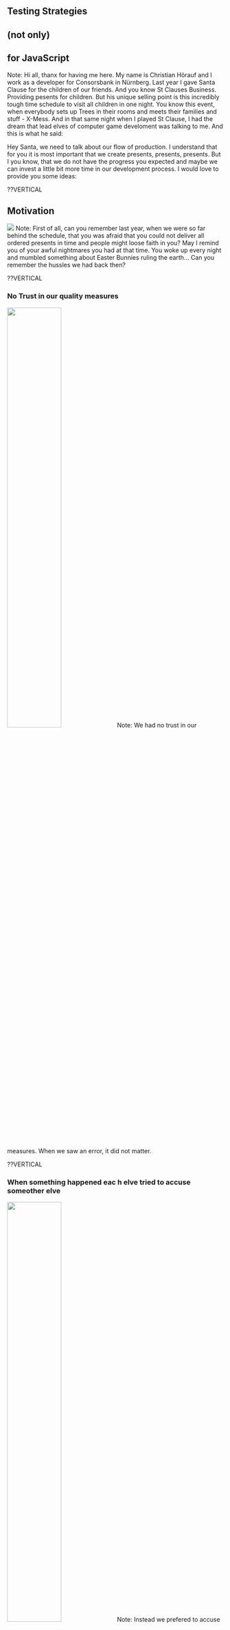 ## Testing Strategies 
## (not only) 
## for JavaScript

Note: Hi all, thanx for having me here. My name is Christian Hörauf and I work as a developer for Consorsbank in Nürnberg. Last year I gave Santa Clause for the children of our friends. And you know St Clauses Business. Providing pesents for children. But his unique selling point is this incredibly tough time schedule to visit all children in one night. You know this event, when everybody sets up Trees in their rooms and meets their families and stuff - X-Mess. And in that same night when I played St Clause, I had the dream that lead elves of computer game develoment was talking to me. And this is what he said:

Hey Santa, we need to talk about our flow of production. I understand that for you it is most important that we create presents, presents, presents. But I you know, that we do not have the progress you expected and maybe we can invest a little bit more time in our development process. I would love to provide you some ideas: 

??VERTICAL
## Motivation
<img src="images/motivation-0.jpg">
Note: First of all, can you remember last year, when we were so far behind the schedule, that you was afraid that you could not deliver all ordered presents in time and people might loose faith in you? May I remind you of your awful nightmares you had at that time. You woke up every night and mumbled something about Easter Bunnies ruling the earth...
Can you remember the hussles we had back then? 

??VERTICAL
### No Trust in our quality measures
<img src="images/motivation-1.jpg" width="50%">
Note: We had no trust in our measures. When we saw an error, it did not matter.

??VERTICAL
### When something happened eac h elve tried to accuse someother elve
<img src="images/motivation-2.jpg" width="50%">
Note: Instead we prefered to accuse everybody else that they introduced the error.

??VERTICAL
### Since no one was accusable, nobody cared
<img src="images/motivation-3.jpg" width="50%">
Note: But very soon, who ever was interested in good quality gave up on it, because any quality measure they took, very soon had been turned of by others who did not trust in the quality measure and turned them of, just to assure the release date and not beeing "slowed down". 

??VERTICAL
### People send back presents
<img src="images/motivation-4.jpg" width="50%" >
Note: But they ignored the fact, that they would loose much more time when people send back their presents due to some failures and they need to fix them.

??VERTICAL
### Broken-Window-Theory
<img src="images/broken-window.jpg" width="100%">
Note: 
Did you ever heard of the Broken-Window-Theory? It predicts that if you do not care about all windows in a house and one is broken, soon somebody will say: Nobody takes care of it, so why not try to hit another window just for fun. I will not be accused anyhow.
And this was exactly what happened to our quality measures. 

??VERTICAL
### Testing decay

* If you do not trust in them, you do not take care of them. <!-- .element: class="fragment" -->
* If you do not take care of them, they will become worthless. <!-- .element: class="fragment" -->
* And you will be left with a bulk of unmaintainable code, as always... <!-- .element: class="fragment" -->

??VERTICAL
### Testing Pyramid
<img src="images/testing-pyramid.jpg" width="45%">
Note: Do you remember that we than took advice from this IT-Guy - Martin Fowler? He put up the model of the test pyramid. Since it is easiest and cheapest to write Unittests, he claims that you should create your test harness by a solid foundation of unit tests. Test the interaction of multiple Systems by some integration tests and only the happy path of the application by a few End-to-End-Tests. 


??VERTICAL
## TDD
<img src="images/tdd-0.jpg" width="50%">
Note: Back then we wondered how we could come to this solid foundation of unit tests. Is there some guidance that leads you to this solid foundation of unit tests? What is the easiest way to reach it? 

Do you remember that we applied Test-Driven-Development to reach this state? Yes it was hard time to convice my co elves to learn and apply this technique. I had to explain them how we spend our days without TDD and how it changed like Michael Hill explained it.

??VERTICAL
### Programm (classic)
<img src="images/locf-1.jpg" width="75%">
Note: When you write Software, of course you spent some time programming. This is the best part of the day when you can be creative and think about what the Software might need and you acutally write code.

??VERTICAL
### Study (classic)
<img src="images/locf-2.jpg" width="75%">
Note: But you also have to study code, to find the right place where to introduce features and find out how the system concretely works.

??VERTICAL
### Geek at Keyboard (classic)
<img src="images/locf-3.jpg" width="75%">
Note: But the majority of time we spent stepping through code by debugging. We debug to find out how the software currently works. We debug to test if our code changes work properly maybe several times. We click dozens of times through our app to bring the app into the state where the bug has to be fixed or the feature has to be implemented. This is such a waste of time.

Let's have a look how this time spending changed after we applied TDD

??VERTICAL
### Programm (TDD)
<img src="images/locf-4.jpg" width="75%">
Note: So one of the issues the other elves had became true: Yes we spent about double of time for Programming (from which I said it is the best part of the day), because besides the production code we also have to write tests. BUT ...

??VERTICAL
### Studying (TDD)
<img src="images/locf-5.jpg" width="75%">
Note: Already the studying took less time, since for every production file we created also a test file which contains examples of each method how to use it and what outcome its call will have. So you will be much faster in studying because of the evaluatable documentation you have at hand.

??VERTICAL
### Geek at Keyboard (TDD)
<img src="images/locf-6.jpg" width="75%">
Note: But especially the GaK-Time reduced by 60-80%, because there was no need anymore to debug. There was no need to manually setup environments. All these things get prepared in for the tests upfront by mocking and stubbing.

??VERTICAL
### Red-Green-Cycle I
<img src="images/tdd-1-red.jpg" width="50%">
Note: So the basic idea behind TDD is, that we first write a test (not some tests, only one test), that describes one of the acceptence criteria for the feature we want to implement. So this very beginning makes us thinking:

??VERTICAL
### Design Decisions
* What should we call from where? <!-- .element: class="fragment" -->
* How should we name it? <!-- .element: class="fragment" -->
* What would we expect from it? <!-- .element: class="fragment" -->

Note: This already brings us into the need to make design decisions.

??VERTICAL
### ceasars-cipher.spec.js
```javascript
const CeasarsCipher = require('ceasars-cipher.js')

describe('ceasars-cipher', () => {
    describe('encode', () => {
        it(`should encode 'ABC' to 'BCD'`, () => {
            expect(CeasarsCipher.encode(1, 'ABC')).toBe('BCD')
        })
    })
}) 
```
Note: Let's take a simple example here, where we want to implement Ceasars ciper. The well known roman leader used to encrypt his military messages by rotating each letter in the alphabet by a specified number. This number was the key from which the soldiers could decrypt the message. As in this first test we have the message 'ABC' and by rotating each letter by 1, we get 'BCD'.

??VERTICAL
### Red-Green-Cycle II
<img src="images/tdd-2-green.jpg" width="50%">
Note: Then we write some code to make the test green. It might be the most tautological solution you can think of. But it fullfills the requirement. 

??VERTICAL
### ceasars-cipher.js
```javascript
class CeasarsCipher {
    static encode(shift, text) {
        return 'BCD'
    }
}
module.exports = CeasarsCipher 
```

Note: Here we just setup the class with a static method, returing the very same result we expected. The test turns green.

??VERTICAL
### Triangulation
<img src="images/triangulation-0.jpg">
Note: Of course this does not help us much. We need an algorithm that really does the encryption. So how can we force it to do what we want by test? Currently we have only this one test. It provides our production code a large variety of how to act. Currently our production code could also raise a database or connect to a server in the internet. We need to center its freedom to what we need it to do. Just similar to how triangulation in GPS is working.

??VERTICAL
### One Satellite
<img src="images/triangulation-1.jpg">
Note: If you receive only one Satellite, you might be somewhere in the wide circle that the signal of the satellite projects on the surface of earth. 

??VERTICAL
### Two Satellites
<img src="images/triangulation-2.jpg">
Note: If you receive two Satellites, both projected circles intersect in two points. Both might represent your position on earth.

??VERTICAL
### Three Satellites
<img src="images/triangulation-3.jpg">
Note: Only if you you receive three or more Satellites your position can be determined. 

So we need also further tests to determine the concrete behaviour of our production code. The more tests we write, the closer we get to the specification

??VERTICAL
### A second test
```javascript
const CeasarsCipher = require('ceasars-cipher.js')

describe('ceasars-cipher', () => {
    describe('encode', () => {
        it('should encode "ABC" to "BCD"', () => {
            expect(CeasarsCipher.encode(1, 'ABC')).toBe('BCD')
        })

        it('should encode "HELLOWORLD" to "IFMMPXPSME"', () => {
            expect(CeasarsCipher.encode(1, 'HELLOWORLD')).toBe('IFMMPXPSME')
        })
    })
}) 
```

??VERTICAL
### Red-Green-Cycle III
<img src="images/tdd-3-refactor.jpg" width="50%">
Note: So this brings us to the last step of the Red-Green-Cycle: Refactoring. After we somehow turned the tests to green with whatsoever ugly code we could and have to refactor code, to simplify it and assure that we will understand it again a month later wenn we will have to add another feature.

??VERTICAL
### A far better solution
```JavaScript
class CeasarsCipher {
    static encode(shift, text) {
        let result = "";
        for (let i = 0; i < text.length; i++) {
            result += String.fromCharCode(text.charCodeAt(i) + shift);
        }
        return result;
    }
}
module.exports = CeasarsCipher 
```

??VERTICAL
## Test more write less
<img src="images/parametrized-tests.jpg">
Note: So you see it makes sense to write as many tests as you need to describe the different git acceptanc criteria. But for each of these writing such complex tests is not what you want. Therefore we experimented with parametrised tests.

??VERTICAL
### Parametrised tests
```javascript
const CeasarsCipher = require('ceasars-cipher.js')

describe('ceasars-cipher', () => {
    describe('encode', () => {

        [
            { shift: 1, input: 'ABC', output: 'BCD' },
            { shift: 1, input: 'HELLOWORLD', output: 'IFMMPXPSME' },
            { shift: 1, input: 'XYZ', output: 'YZA'},
        ].forEach((setup) => {
            it(`should encode "${setup.input}" to "${setup.output}"`, () => {
                expect(CeasarsCipher.encode(setup.shift, setup.input))
                    .toBe(setup.output)
            })
        })
    })
    }) 
```
Note: Instead of writing for each test an it-block, we created parameter objects, that get fed into the foreach-loop. Inside of the forEach-loop, we used one of the two tests we wrote before and refactored it by replacing the hardcoded values by the parameters we passed in. With that technique you can test a lot of scenarios quite fast without loosing anything of the expressiveness of the tests itself. Afterwards you will simply be able to identify which test might have failed. Unfortunatelly, this makes it harder to enforce specific tests with fit or disable tests with xit.
Please recognize that I also added a test to check if the algorithm works if the shift spreads accross the boarder of the alphabet. This should fail, since the ascii table provides far more chars than the 26 of the alphabet.

??VERTICAL
### More Refactoring
```JavaScript
const _alphabet = createIndexForUnchangedChars(['A', 'B', ... 'Y', 'Z'])

function toAlphabetIndex (text) {
    return text.split('')
        .map((ch) => _alphabet.indexOf(ch) )
}

class CeasarsCipher {
    static encode(shift, message) {
        let key =  _alphabet
                .slice(shift)
                .concat(_alphabet.slice(0, shift))
        )
        return toAlphabetIndex(message.text).map((index) => {
                return key[index]
            }).join('')
        )
    }

```
Note: Therefore I refactored the algorithm. First I created an array containing the characters of the alphabet. From this I created the so called k, which is the new alphabet based on the expected shift operation. Now the encoding is a simple mapping between the normal alphabet and the key-alphabet.

??VERTICAL
### Property Based Testing
<img src="images/property-based-testing.jpg">
Note: But even now, we can not be sure, to think of all variants that could happen to our method. Any ideas what I might have missed until now?

Wouldn't it be great to let the computer think of all variants we might forget? This approach is called Property Based Testing. For this we have to think of a so called invariant, something that holds true no matter what kind of parameter we put in the method. One way to find this, is to have some kind of undo-function.

??VERTICAL
### Undoing encode is decode
```javascript
    class CeasarsCipher {
        static encode(shift, text) {
            ...
        }

        static decode(shift, text) {
            return CeasarsCipher.encode(_alphabet.length - shift ,text)
        }
    }
```
Note: So in our case, after we encoded a text, we also want to decode it. And the result of decode should be the very same text, that we before put into encode. 

??VERTICAL
## ceasars-cipher.pbt.js
```javascript
    const CeasarsCipher = require('./ceasars-cipher.js')
    const jsc = require('jsverify')

    describe('invariant', () =>  {
        it('should hold true for any parameter', () => {
            const outcome = jsc.checkForall(
                jsc.integer,
                jsc.string,
                (shift, text) => {
                    const encoded = CeasarsCipher.encode(shift, text)
                    const decoded = CeasarsCipher.decode(shift, encoded)
                    return text === decoded
                }
            )
            expect(outcome).toBe(true)
        })
    })
```
Note: For PropertyBasedTesting in JavaScript, we used JSVerify. Let's first have a look at how to use JSVerify. jsc comes with a function called checkForall. It takes an undefined number of parameters. All but the last parameter should be so called generators. jsverify provides a lot of them, even for datatypes that you would not expect in JavaScript, like integer. This generator will create random integer numbers that might range between minus infinity and inifinity. But it preferably tries to generate numbers around edgecases like zero. Similar is true for jsc.string.
Those generated values get passed to the callback, which is always the last parameter of checkForall. Here you see in code, our idea for the invariant. We take the text we get passed, encode it, decode the result and compare it with the text we originally got passed. If they are equal we return true or false otherwise.
Of course checkForall will not run for every value in the realm of possible values. Such a test would take far too long. Instead it calls the callback by default a 100 times.
The outcome-variable in our example should be true after all these evaluations. But be careful, otherwise it will become an object containing error information. SO YOU MUST NOT USE THE MATCHER toBeTruthy HERE, BECAUSE JAVASCRIPT WOULD RECOGNIZE EVEN SUCH AN ERROR OBJECT TO BE TRUTHY!

So Santa do you think this test just passed without any issues? No of course not - it showed me a lot flaws I did oversee in the first place:

??VERTICAL
### What JSVERIFY tells us
```javascript
{
    "counterexample": [0, "\u0000"],
    "counterexamplestr": "0; \"\\u0000\"",
    "shrinks": 12,
    "exc": false,
    "tests": 2,
    "rngState": "83df0385ec9672a1b4 "
}
```
Note: 
Here you see that my algorithm failed on the unified character \u0000. The reason for that was, that my algorithm had to limit the amount of supported characters to upper case chars A-Z and white spaces by depending on the Array with all supported chars.
We also see so called "shrinks" which are modifications of a random data that get reduced to the critical corner cases like empty strings or 0
rngState is the seed used for the randomized data. It helps you to reproduce an error case if it happens to you.

??VERTICAL
### What JSVERIFY tells us II
```javascript
{
    "counterexample": [27, "A"],
    "counterexamplestr": "27; \"A\"",
    "shrinks": 5,
    "exc": false,
    "tests": 11,
    "rngState": "09b2da8c1e9530f764"
}
```
Note: And the other issue I missed was that the shift has to be limited to 26 because of the length of the used alphabet array. 

??VERTICAL
### A solution to the issues
```JavaScript
    static encode(shift, message) {
        if (shift < 0 || shift > 26) {
            throw new Error (`Only shifts between 0 and 26 are allowed: ${shift}`)
        }
        if (!(message instanceof Message)) {
            throw new TypeError(`"${message}" is no valid Message!`)
        }
        ...
    }
```
Note: Let's fix it by clearifing in which range of values the algorithm is properly defined.

??VERTICAL
### Adopted invariant test
```javascript
    const CeasarsCipher = require('./ceasars-cipher.js')
    const jsc = require('jsverify')

    describe('invariant', () =>  {
        it('should hold true for any parameter', () => {
            const outcome = jsc.checkForall(
                jsc.nat(26), //only positive values up to 26
                jsc.sothat(jsc.asciistring, (text) => {
                    return text.match(/^[A-Z]*$/)
                },
                (shift, text) => {
                    const encoded = CeasarsCipher.encode(shift, text)
                    const decoded = CeasarsCipher.decode(shift, encoded)
                    return text === decoded
                }
            )
            expect(outcome).toBe(true)
        })
    })
```
Note: Now that it is clearly defined in which value range the algorithm works as expected, it is also ok, to shrink the range of values in the pbt. 

??VERTICAL
### BUT... 
* it is not appicable for every algorithm <!-- .element: class="fragment" -->
* it works best for revertable operations <!-- .element: class="fragment" -->
* it works for idempotent results <!-- .element: class="fragment" -->

Note: So you see, it is extremly helpful, to test your methods with property based testing. BUT it is not applicable to every algorithm. It works best for operations, that are revertable or that produce invariant idempodent results. If you are not working in pure functional environment, you probably need to plug different classes and services together so how can you properly test this issues.

??VERTICAL
## Interaction with other units
<img src="images/dependency-injection.jpg">
Note: Santa do you see that we have use cases that can not be tested with pbt? As soon, as your unit needs support from other units, you need another form of testing. Now let's consider how you can access other units?

??VERTICAL
### What we want to test for
```JavaScript
const logger = require('./logger')
class CeasasCipher
    static encode(shift, message) {
        if (shift < 0 || shift > 26) {
            const msg = `"${shift}" is no valid shift parameter!`
            logger.error(msg)
            throw new TypeError(msg)
        }
        ...
    }
    ...
}

```
Note: Let's say our ceasar-cipher-class needs to write to a logger when somebody failed in passing a correct message object to the encode-method. The logger might do whatever in that call like writing the info to a database, doing a console.log or turn the alert lights in your headquater to red. This is a side effect. This is nothing, we can check by exploring the output of a method. And it must not be of any concerns for ceasars-cipher what exactly logger does here. It is just important, that the right method of logger got called.

??VERTICAL
### Monkey Patching
```JavaScript

const obj = {
    foo: () => {
        console.log('foo')
    }
}

obj.foo() // foo

const origFoo = obj.foo
obj.foo = () => {
    origFoo()
    console.log('bar')
}

obj.foo() //foo bar


```
Note: This is the first occation where we need something called mocking. To explain how mocking works in most testing and mocking frameworks, we need to explain what monkey patching is.
In JavaScript functions are first class citizens, so you can pass them around like numbers, strings or any other kind of value. In addition members on objects are usually not writeprotected. Therefore you can simply modify the behaviour of an objects method by overwriting it with another function. Usually this is called Monkey Patching.

If you protect the original functionality of that method and just augment it by additional code, this is called AspectOrientedProgramming and is more or less what happens when you apply annotations in TypeScript or any other kind of language.

So you might say, this is a pretty feature of the language. But if you can not easily recognize this from the source, this can lead to extremely hard to find bugs. Therefore monkey patching is frowned on and you will not see it in the wild but when a compiler secures its application like in Angular / TypeScript.

??VERTICAL
### Accessing other units
```JavaScript
const CeasarsCipher = require('./ceasars-cipher')

jest.mock('./logger')
const logger = require('./logger')

describe('CeasarsCipher', () => {
    describe('encode', () => {
        it('should call logger on wrong shift value', () => {
            const corruptShift = 27
            expect(() => { 
                CeasarsCipher.encode(corruptShift, 'ABC')
            }).toThrow()
            expect(logger.error).toHaveBeenCalled()
        })
    })
})
```
Note: Mocking depends very much on the testing framework or the mocking api you use (jasmine, jest, sinon, testdouble). Each provides its opinionated api to create mocks. What you choose is a matter of taste and a question weather or not you can or want to change your framework. But in any case under the hood happens more or less what I described as MonkeyPatching.Since I described all examples until now with jest, we will have a look at the jest api for mocking. 

In JavaScript all Modules act by default like a singleton. This allows us to manipulate the very same instance of logger in the test, that is also used in the production code. So jest.mock overwrites require, analyses which methods are part of logger module and replaces each of them by jest.fn mock functions (also called spies) which calls get tracked by test.
So after provoking an error in the method and checking that this throws an exception, we can also check if logger.error have been called by the toHaveBeenCalled-Matcher.


??VERTICAL
### ceasars-cipher.js
```JavaScript
const Logger = require('./logger')

class CeasarsCipher {
    constructor() {
        this.logger = new Logger();
    }

    encode(shift, message) {
        if (shift < 0 || shift > 26) {
            const msg = `"${shift}" is no valid shift parameter!`
            this.logger.error(msg)
            throw new TypeError(msg)
        }
        ...
    }
    ...
}
```

Note: But lets say, logger would not be used as a singleton. Instead it would get generated dynamically in ceasars-cipher class itself. 

* First of all this would mean to turn our nice static methods into state tainted methods.

??VERTICAL
### ceasars-cipher.spec.js
```JavaScript
const CeasarsCipher = require('./ceasars-cipher')
const Logger = require('./logger')

describe('CeasarsCipher', () => {
    describe('encode', () => {
        let mockError, ceasarsCipher
        beforeEach(() => {
            mockError = jest.spyOn(Logger.prototype, 'error')
            mockError.mockImplementation(() => {})
            ceasarsCipher = new CeasarsCipher()
        })

        afterEach(() => {
            mockError.mockRestore()
        })
        it('should call logger on wrong shift value', () => {
            const corruptShift = 27
            expect(() => { 
                CeasarsCipher.encode(corruptShift, 'ABC')
            }).toThrow()
            expect(Logger.prototype.error).toHaveBeenCalled()
        })
    })
})
```
Note: The Test-Setup complicates a lot:
* First we have to answer the question, how to access the Logger.error method, that needs to be mocked? You might want to access the logger variable of the instance. But it is it a good idea to access a member that is ment to be private ...? Does this tell the reader anything? The private variable logger might also be just a console.log instance or what ever. So we have no proof, that this call really means triggering a sideeffect.
You can also overwrite the error-method on the prototype. But if you have more instances of logger, this can get tricky since you need to
define how error should act according the instance it is running on in one implementation.
* Second you have to manually undo the mocking (as seen in the afterEach-block) which somebody might forget to do, that can lead to strage behavious in other tests.

??VERTICAL
### BUT ...
* mocking dynamic objects is complex <!-- .element: class="fragment" -->
* overwriting require leads to hard bug anlysis <!-- .element: class="fragment" -->
* codesmell due to hardcoded dependencies <!-- .element: class="fragment" -->

Note:
As you can see mocking dynamically created objects, get more complex.
-> Overwriting require as jest.mock does can lead to bugs that are hard to find. My experience with similar tools like testdouble or proxyquire introduced me often to errors I could not resolve. Therefore I want to discourage this kind of mocking
-> In addition, this kind of mocking comes with a code smell. It means that you hardcoded a dependency. You miss an opportunity to apply the open closed principle by that. Otherwise you could modify the behaviour of this class just by passing in another dependency that provides similar functionality.

??VERTICAL
### ceasars-cipher.js
```JavaScript
class CeasarsCipher {
    constructor({ logger }) {
        this.logger = logger;
    }

    encode(shift, message) {
        if (shift < 0 || shift > 26) {
            const msg = `"${shift}" is no valid shift parameter!`
            this.logger.error(msg)
            throw new TypeError(msg)
        }
        ...
    }
    ...
}
```

Note: So if we would inject the logger dependency via constructor, it would look like this. Please recognize that we now do not have to require logger anymore. It is sufficiant to pass it to constructor. 
Here we used deconstruction defined since ES6. It means that you put in an object literal that contains a field logger. And its content gets automatically mapped to a local variable called logger.


??VERTICAL
### ceasars-cipher.spec.js
```JavaScript
const CeasarsCipher = require('./ceasars-cipher')

describe('CeasarsCipher', () => {
    describe('encode', () => {
        let logger, ceasarsCipher
        beforeEach(() => {
            logger = {
                error: jest.fn()
            }
            ceasarsCipher = new CeasarsCipher({ logger })
        })

        it('should call logger on wrong shift value', () => {
            const corruptShift = 27
            expect(() => { 
                CeasarsCipher.encode(corruptShift, 'ABC')
            }).toThrow()
            expect(logger.error).toHaveBeenCalled()
        })
    })
})
```
Note: Now we have full controll over the testsetup. We do not need to clean up the mock, because it gets rebuild for each test. The tests do no longer depend on Logger module or the path to it, which means we are free to move ceasars-cipher.js and ceasars-cipher.spec.js whereever we want. This test is far more resillient since it only breaks if its own code breaks. 


??VERTICAL
### app.js
```JavaScript
const CeasarsCipher = require('./ceasars-cipher')
const logger = require('./logger')

const ceasarsCipher = new CeasarsCipher(logger)
console.log(ceasarsCipher.encode(1, process.argv[2]))
```
Note: But now that each of our modules work independently how should we run the complete Program? We need now something that wires all the modules together. In this case I called it app.js but you will find similar files like server.js in your application. They are what in a classic C Programm was the main-method. It wraps up the start point for the complete application.
This part of the application can not or only with much effort be tested by unit tests. So we do not automatically test it. But this code should be as thin as possible.

I think you see that for this very simple use case, it is completely ok to do the wiring manually. But I think you can estimate, that very soon this wireing will get far to complicated and error prone.

??VERTICAL
### Automatic Dependency Injection
```JavaScript
const { createContainer, asClass } = require('awilix')

const container = createContainer()

container.register({
    ceasarsCipher: asClass(require('./ceasars-cipher')),
    logger: asClass(require('./logger'))
})

const ceasarsCipher = container.resolve('ceasarsCipher')
console.log(ceasarsCipher.encode(1, process.argv[2]))
```
Note: That is the reason why we should use a Dependency Injection Framework like awilix for JavaScript. Since we do not have valid type information in JavaScript, DI can not validly depend on it like it does in Java or Angular/Typescript. It has two Injection Modes:
* By Proxy: This the default option and it expects the constructor of your classes to take a parameter object that contains the dependencies. Depending on the names used in this parameter objects, it identifies which Dependencies to build and inject.
* CLASSIC: This works the same way as DI worked in Angular1. The parameternames of a constructor get analysed and used to identify dependencies. The Problem with this approach is, that you can not minify the code, since the variable and parameter names will be renamed in that process. 
So here we create a DI-Container and register relevant classes or if you are familiar with functional programming, which I really recommend to you for JavaScript, you can also register Functions or plain values to it.
container.resolve will instantiate a CeasarsCipher-Object for us with the necessary dependencies and that we can call as before.

This is what I want to reach Santa. If we have this deep level and quality of UnitTesting everywhere, we really only need one or two E2E-Tests to check the happy path. Or we might even omit them and test manually since the only thing that should break now is the configuration.

??VERTICAL
## Did I do enough tests?
<img src="images/did-i-do-enough-tests.jpg">
Note: In the beginning of this talk, I described the situation that we need to take care to prevent the broken window syndrome and we need trust in our test? So until now I showed you a lot of testing techniques and if you apply them, I suppose you will get a lot of good tests. But how can you get trust? Let's say you apply those techniques but your collegues are not so strict. This would mean, your code is properly tested but the rest of the application is not tested properly. This would mean that your team would loose confidence into the outcome of the test. So we need some kinds of quality measures to assure our trust.

??VERTICAL
### CodeCoverage
<img src="images/schattenspiele.png">
Note: One option to gain that trust is Code Coverage. The basic idea is, that each line in your Code gets instrumentalized, so that meanwhile test we can track which line of code has been passed. The standard Code Coverage tool for JavaScript is Istanbul. In many cases it is already installed. If you setup your Angular Project for example with Angular-cli or if you work with react and you use Jest for your tests it is also already part of the installation. Let's have a look what code coverage data looks like: 

??VERTICAL
### Console output
<img src="images/code-coverage-console.png" width="200%">
Note: Here we see the short coverage report for all tested files. It shows three diffrent columns:
* The Statements-Column displays the proportion of all executed Statements compared to the whole of statements.
* The Branches-Column means the same for all if and else statements in your code.
* Similar is true Functions-Column and the Lines-Column

So besides our already known ceasar-ciphers, we see also the file calc.js which seems to have some trouble. 

??VERTICAL
### calc.js
```JavaScript
module.exports = {
    add : function (a, b) {
        return a + b
    },
    sub : function (a, b) {
        return a - b
    }
}
```
Note: So calc is just a little dummy module with only two methods, add and sub. And where is the problem?

??VERTICAL
### calc.spec.js
```JavaScript
const calc = require('./calc.js')
describe('calc', function () {
    describe('add', function () {
        it('should add two numbers', function () {
            expect(calc.add(2,3)).toBe(5)
        })
    })
})
```
Note: The Problem is, that we are missing any test for sub. How would Istanbul have showed that to us?

??VERTICAL
### coverage report for calc.js
<img src="images/code-coverage-browser.png">
Note: Exactly that: The code of the method sub has never been called.

So far so good. If you work with a decent elve, she or he would write at least one test for sub and we are done. But sometimes this efford seems to be too much for my fellow elves. So Evil Elfe could think of this:

??VERTICAL
### cheat on coverage in calc.js
```JavaScript
module.exports = {
    add : function (a, b) { ... },
    
    sub : function (a, b) { ... },
    massivlyCheatCodeCoverage: function () {
        let i = 0
        i++
        i++
        i++
        ...
        i++
        i++
        i++
        return true;
    }
}
```
Note: A very long dummy method...

??VERTICAL
### cheat on code coverage calc.spec.js
```JavaScript
const calc = require('./calc.js')
describe('calc', function () {
    describe('add', function () { ... })
    it('should increase code coverage', () => {
        const result = calc.massivlyCheatCodeCoverage();
        expect(result).toBeTruthy();
    })
})
```
Note: ... and a meaningless test can trick code coverage very simple:

??VERTICAL
### Result on cheating code coverage
<img src="images/cheated-coverage-console.png" width="200%">

Note: Now Statements and Lines have a coverage of about 98%. I think in a more complex example you are very likly to overlook this issue and again have a hole in your window of trust.

??VERTICAL
## Mutation based Testing
<img src="images/mutation-based-testing.jpg">
Note: A better option would be to work with mutation based testing. For JavaScript we use Stryker here. Instead of instrumenting your code it generates Mutants from it. This means it can replace + with - for example, or rename variables and many more. 
When Stryker runs it trys to kill each of the Mutants by running your test suite. And it might fail one or more Mutants, if you did not test for this specific issue.
In a configuration file, you can also decide which of those 30 Mutants must not be applied, if you think this aspect needs no attention.

??VERTICAL
### Stryker installation
<img src="images/stryker-install.gif" width="200%">
Note: Installing Stryker is fairly simple. After installing it with npm you run it with the command init. This allows you to specify the testframework, testrunnr and the genrated reports. 

??VERTICAL
### Stryker run
<img src="images/mutation-run.png" width="200%">
Note: In our example of calc, we see that Stryker
* initially runs the tests
* generates Mutants
* reruns the tests to kill them

??VERTICAL
### Stryker output
<img src="images/mutation-result.png">

Note: We can see here a very similar output like for code coverage. But it can not be tricked. The only drawback would be, that it takes more time to run since it has to run the test suite for each mutant one time. So maybe it should only be done on build server.

??VERTICAL
## Summary
* use TDD <!-- .element: class="fragment" -->
* use PBT <!-- .element: class="fragment" -->
* use depdency injection <!-- .element: class="fragment" -->
* use Mutation based testing <!-- .element: class="fragment" -->

??VERTICAL
<img src="images/sleep-well.jpg"    >